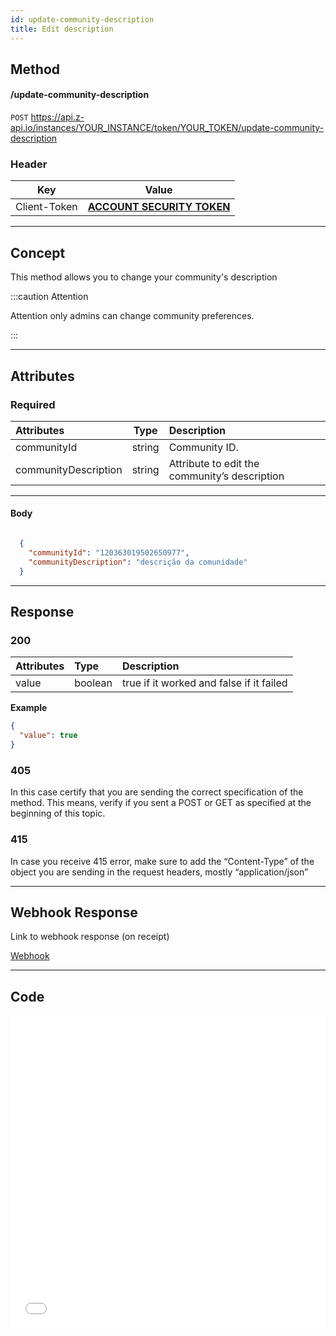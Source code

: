 ```yaml
---
id: update-community-description
title: Edit description 
---
```


## Method

#### /update-community-description

`POST` https://api.z-api.io/instances/YOUR_INSTANCE/token/YOUR_TOKEN/update-community-description

### Header

|      Key       |            Value            |
| :------------: |     :-----------------:     |
|  Client-Token  | **[ACCOUNT SECURITY TOKEN](../security/client-token)** |

---

## Concept

This method allows you to change your community's description

:::caution Attention

Attention only admins can change community preferences.

:::

---

## Attributes

### Required

| Attributes       |  Type  | Description                                    |
| :--------------- | :----: | :-----------------------------------------     |
| communityId      | string | Community ID.                                  |
| communityDescription | string | Attribute to edit the community’s description  |

---

#### Body

```json

  {
    "communityId": "120363019502650977",
    "communityDescription": "descrição da comunidade"
  }

```

---

## Response

### 200

| Attributes| Type    | Description                                           |
| :-------- | :------ | :-------------------------------------------------- |
| value     | boolean | true if it worked and false if it failed |

**Example**

```json
{
  "value": true
}
```

### 405

In this case certify that you are sending the correct specification of the method. This means, verify if you sent a POST or GET as specified at the beginning of this topic.

### 415

In case you receive 415 error, make sure to add the “Content-Type” of the object you are sending in the request headers, mostly “application/json”

---

## Webhook Response

Link to webhook response (on receipt)

[Webhook](../webhooks/on-message-received#response)

---

## Code

<iframe src="//api.apiembed.com/?source=https://raw.githubusercontent.com/Z-API/z-api-docs/main/json-examples/update-community-description.json&targets=all" frameborder="0" scrolling="no" width="100%" height="500px" seamless></iframe>

